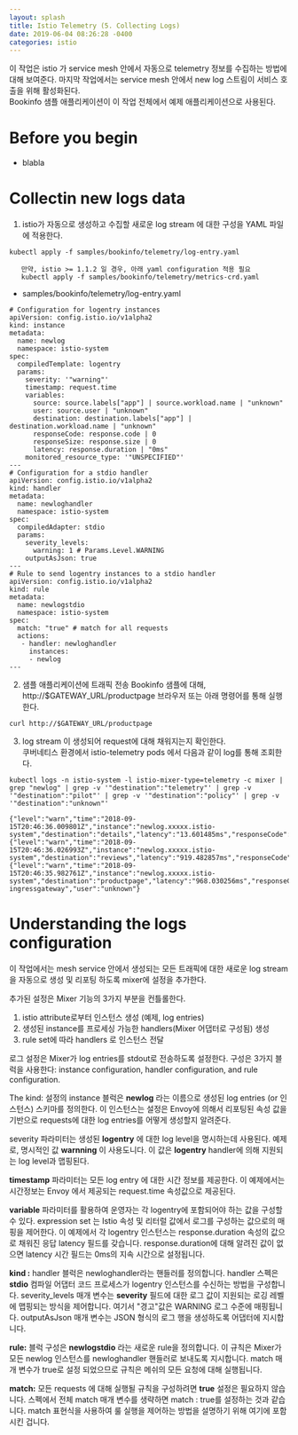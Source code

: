 ```yaml
---
layout: splash
title: Istio Telemetry (5. Collecting Logs)
date: 2019-06-04 08:26:28 -0400
categories: istio 
---
```


이 작업은 istio 가 service mesh 안에서 자동으로 telemetry 정보를 수집하는 방법에 대해 보여준다. 마지막 작업에서는 service mesh 안에서 new log 스트림이 서비스 호출을 위해 활성화된다.  
Bookinfo 샘플 애플리케이션이 이 작업 전체에서 예제 애플리케이션으로 사용된다.

# Before you begin
- blabla

# Collectin new logs data
1. istio가 자동으로 생성하고 수집할 새로운 log stream 에 대한 구성을 YAML 파일에 적용한다.
```
kubectl apply -f samples/bookinfo/telemetry/log-entry.yaml
```
```
   만약, istio >= 1.1.2 일 경우, 아래 yaml configuration 적용 필요
   kubectl apply -f samples/bookinfo/telemetry/metrics-crd.yaml
```

- samples/bookinfo/telemetry/log-entry.yaml
```
# Configuration for logentry instances
apiVersion: config.istio.io/v1alpha2
kind: instance
metadata:
  name: newlog
  namespace: istio-system
spec:
  compiledTemplate: logentry
  params:
    severity: '"warning"'
    timestamp: request.time
    variables:
      source: source.labels["app"] | source.workload.name | "unknown"
      user: source.user | "unknown"
      destination: destination.labels["app"] | destination.workload.name | "unknown"
      responseCode: response.code | 0
      responseSize: response.size | 0
      latency: response.duration | "0ms"
    monitored_resource_type: '"UNSPECIFIED"'
---
# Configuration for a stdio handler
apiVersion: config.istio.io/v1alpha2
kind: handler
metadata:
  name: newloghandler
  namespace: istio-system
spec:
  compiledAdapter: stdio
  params:
    severity_levels:
      warning: 1 # Params.Level.WARNING
    outputAsJson: true
---
# Rule to send logentry instances to a stdio handler
apiVersion: config.istio.io/v1alpha2
kind: rule
metadata:
  name: newlogstdio
  namespace: istio-system
spec:
  match: "true" # match for all requests
  actions:
   - handler: newloghandler
     instances:
     - newlog
---
```
2. 샘플 애플리케이션에 트래픽 전송
Bookinfo 샘플에 대해, http://$GATEWAY_URL/productpage 브라우저 또는 아래 명령어를 통해 실행한다.
```
curl http://$GATEWAY_URL/productpage
```
3. log stream 이 생성되어 request에 대해 채워지는지 확인한다.  
쿠버네티스 환경에서 istio-telemetry pods 에서 다음과 같이 log를 통해 조회한다.
```
kubectl logs -n istio-system -l istio-mixer-type=telemetry -c mixer | grep "newlog" | grep -v '"destination":"telemetry"' | grep -v '"destination":"pilot"' | grep -v '"destination":"policy"' | grep -v '"destination":"unknown"'

{"level":"warn","time":"2018-09-15T20:46:36.009801Z","instance":"newlog.xxxxx.istio-system","destination":"details","latency":"13.601485ms","responseCode":200,"responseSize":178,"source":"productpage","user":"unknown"}
{"level":"warn","time":"2018-09-15T20:46:36.026993Z","instance":"newlog.xxxxx.istio-system","destination":"reviews","latency":"919.482857ms","responseCode":200,"responseSize":295,"source":"productpage","user":"unknown"}
{"level":"warn","time":"2018-09-15T20:46:35.982761Z","instance":"newlog.xxxxx.istio-system","destination":"productpage","latency":"968.030256ms","responseCode":200,"responseSize":4415,"source":"istio-ingressgateway","user":"unknown"}
```

# Understanding the logs configuration
이 작업에서는 mesh service 안에서 생성되는 모든 트래픽에 대한 새로운 log stream을 자동으로 생성 및 리포팅 하도록 mixer에 설정을 추가한다.  

추가된 설정은 Mixer 기능의 3가지 부분을 컨틀롤한다.
1. istio attribute로부터 인스턴스 생성 (예제, log entries)
2. 생성된 instance를 프로세싱 가능한 handlers(Mixer 어댑터로 구성됨) 생성
3. rule set에 따라 handlers 로 인스턴스 전달

로그 설정은 Mixer가 log entries를 stdout로 전송하도록 설정한다. 구성은 3가지 블럭을 사용한다: instance configuration, handler configuration, and rule configuration.

The kind: 설정의 instance 블럭은 **newlog** 라는 이름으로 생성된 log entries (or 인스턴스) 스키마를 정의한다. 이 인스턴스는 설정은 Envoy에 의해서 리포팅된 속성 값을 기반으로 requests에 대한 log entries를 어떻게 생성할지 알려준다.  

severity 파라미터는 생성된 **logentry** 에 대한 log level을 명시하는데 사용된다. 예제로, 명시적인 값 **warnning** 이 사용도니다. 이 값은 **logentry** handler에 의해 지원되는 log level과 맵핑된다.  

**timestamp** 파라미터는 모든 log entry 에 대한 시간 정보를 제공한다. 이 예제에서는 시간정보는 Envoy 에서 제공되는 request.time 속성값으로 제공된다.  

**variable** 파라미터를 활용하여 운영자는 각 logentry에 포함되어야 하는 값을 구성할 수 있다. expression set 는 Istio 속성 및 리터럴 값에서 로그를 구성하는 값으로의 매핑을 제어한다. 이 예제에서 각 logentry 인스턴스는 response.duration 속성의 값으로 채워진 응답 latency 필드를 갖습니다. 
response.duration에 대해 알려진 값이 없으면 latency 시간 필드는 0ms의 지속 시간으로 설정됩니다.  

**kind :** handler 블럭은 newloghandler라는 핸들러를 정의합니다.
handler 스펙은 **stdio** 컴파일 어댑터 코드 프로세스가 logentry 인스턴스를 수신하는 방법을 구성합니다. 
severity_levels 매개 변수는 **severity** 필드에 대한 로그 값이 지원되는 로깅 레벨에 맵핑되는 방식을 제어합니다. 
여기서 "경고"값은 WARNING 로그 수준에 매핑됩니다. outputAsJson 매개 변수는 JSON 형식의 로그 행을 생성하도록 어댑터에 지시합니다.  


**rule:** 블럭 구성은 **newlogstdio** 라는 새로운 rule을 정의합니다. 이 규칙은 Mixer가 모든 newlog 인스턴스를 newloghandler 핸들러로 보내도록 지시합니다. match 매개 변수가 true로 설정 되었으므로 규칙은 메쉬의 모든 요청에 ​​대해 실행됩니다.  

**match:** 모든 requests 에 대해 실행될 규칙을 구성하려면 **true** 설정은 필요하지 않습니다. 스펙에서 전체 match 매개 변수를 생략하면 match : true를 설정하는 것과 같습니다. match 표현식을 사용하여 룰 실행을 제어하는 ​​방법을 설명하기 위해 여기에 포함시킨 겁니다.
